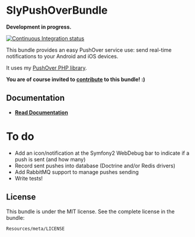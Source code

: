 SlyPushOverBundle
====================

**Development in progress.**

[![Continuous Integration status](https://secure.travis-ci.org/Ph3nol/PushOverBundle.png)](http://travis-ci.org/Ph3nol/PushOverBundle)

This bundle provides an easy PushOver service use: send real-time notifications to your Android and iOS devices.

It uses my [PushOver PHP library](https://github.com/Ph3nol/PushOver).

**You are of course invited to [contribute](https://github.com/Ph3nol/PushOverBundle/contributors) to this bundle! :)**

## Documentation

- **[Read Documentation](https://github.com/Ph3nol/PushOverBundle/blob/master/Resources/doc/index.markdown)**

# To do

* Add an icon/notification at the Symfony2 WebDebug bar to indicate if a push is sent (and how many)
* Record sent pushes into database (Doctrine and/or Redis drivers)
* Add RabbitMQ support to manage pushes sending
* Write tests!

## License

This bundle is under the MIT license. See the complete license in the bundle:

    Resources/meta/LICENSE